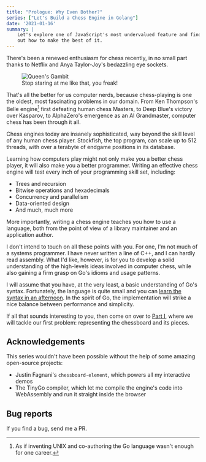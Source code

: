 ```yaml
---
title: "Prologue: Why Even Bother?"
series: ["Let's Build a Chess Engine in Golang"]
date: '2021-01-16'
summary: |
    Let's explore one of JavaScript's most undervalued feature and find
    out how to make the best of it.
---
```

There's been a renewed enthusiasm for chess recently, in no small part thanks to Netflix and Anya Taylor-Joy's bedazzling eye sockets.

<figure class='hanging left'>
    <img src="https://d1qxviojg2h5lt.cloudfront.net/images/01EN3E1TKV6M1S4K7ATJHRTAS4/gambit.jpg" alt="Queen's Gambit" />
    <figcaption>Stop staring at me like that, you freak!</figcaption>
</figure>


That's all the better for us computer nerds, because chess-playing is one the oldest, most fascinating problems in our domain. From Ken Thompson's Belle engine[^ken] first defeating human chess Masters, to Deep Blue's victory over Kasparov, to AlphaZero's emergence as an AI Grandmaster, computer chess has been through it all.

Chess engines today are insanely sophisticated, way beyond the skill level of any human chess player. Stockfish, the top program, can scale up to 512 threads, with over a terabyte of endgame positions in its database.

Learning how computers play might not only make you a better chess player, it will also make you a better programmer. Writing an effective chess engine will test every inch of your programming skill set, including:

<div class='two-cols'>

* Trees and recursion
* Bitwise operations and hexadecimals
* Concurrency and parallelism
* Data-oriented design
* And much, much more
</div>

More importantly, writing a chess engine teaches you how to use a language, both from the point of view of a library maintainer and an application author.

I don't intend to touch on all these points with you. For one, I'm not much of a systems programmer. I have never written a line of C++, and I can hardly read assembly. What I'd like, however, is for you to develop a solid understanding of the high-levels ideas involved in computer chess, while also gaining a firm grasp on Go's idioms and usage patterns.

I will assume that you have, at the very least, a basic understanding of Go's syntax. Fortunately, the language is quite small and you can [learn the syntax in an afternoon](http://tour.golang.org). In the spirit of Go, the implementation will strike a nice balance between performance and simplicity.

If all that sounds interesting to you, then come on over to [Part I](../squares-and-pieces), where we will tackle our first problem: representing the chessboard and its pieces.

## Acknowledgements

This series wouldn't have been possible without the help of some amazing open-source projects:

* Justin Fagnani's `chessboard-element`, which powers all my interactive demos
* The TinyGo compiler, which let me compile the engine's code into WebAssembly and run it straight inside the browser

## Bug reports

If you find a bug, send me a PR.

[^ken]: As if inventing UNIX and co-authoring the Go language wasn't enough for one career.
